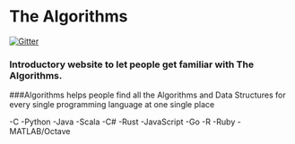 # The Algorithms
[![Gitter](https://badges.gitter.im/the-algorithms/website.svg)](https://gitter.im/the-algorithms/website?utm_source=badge&utm_medium=badge&utm_campaign=pr-badge)

### Introductory website to let people get familiar with The Algorithms.



###Algorithms helps people find all the Algorithms and Data Structures for every single programming language at one single place
  
  -C
  -Python
  -Java
  -Scala
  -C#
  -Rust
  -JavaScript
  -Go
  -R
  -Ruby
  -MATLAB/Octave
